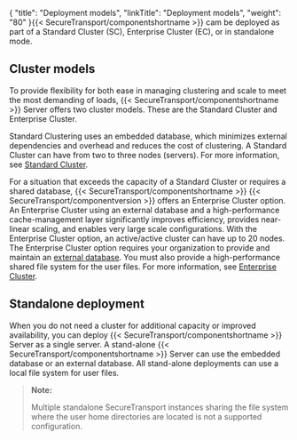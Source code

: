 {
    "title": "Deployment models",
    "linkTitle": "Deployment models",
    "weight": "80"
}{{< SecureTransport/componentshortname  >}} cam be deployed as part of a Standard Cluster (SC), Enterprise Cluster (EC), or in standalone mode.

<span id="Clusteri"></span>

## Cluster models

To provide flexibility for both ease in managing clustering and scale to meet the most demanding of loads, {{< SecureTransport/componentshortname  >}} Server offers two cluster models. These are the Standard Cluster and Enterprise Cluster.

Standard Clustering uses an embedded database, which minimizes external dependencies and overhead and reduces the cost of clustering. A Standard Cluster can have from two to three nodes (servers). For more information, see <a href="../../c_st_standardclustering#Standard_Clustering_3967700027_1013811" class="MCXref xref">Standard Cluster</a>.

For a situation that exceeds the capacity of a Standard Cluster or requires a shared database, {{< SecureTransport/componentshortname  >}} {{< SecureTransport/componentversion  >}} offers an Enterprise Cluster option. An Enterprise Cluster using an external database and a high-performance cache-management layer significantly improves efficiency, provides near-linear scaling, and enables very large scale configurations. With the Enterprise Cluster option, an active/active cluster can have up to 20 nodes. The Enterprise Cluster option requires your organization to provide and maintain an [external database](../r_st_axway_and_third-party_software_support#Database). You must also provide a high-performance shared file system for the user files. For more information, see <a href="../../c_st_largeenterpriseclustering#Large_Enterprise_Clustering_2746683174_1079954" class="MCXref xref">Enterprise Cluster</a>.

## Standalone deployment

When you do not need a cluster for additional capacity or improved availability, you can deploy {{< SecureTransport/componentshortname  >}} Server as a single server. A stand-alone {{< SecureTransport/componentshortname  >}} Server can use the embedded database or an external database. All stand-alone deployments can use a local file system for user files.

> **Note:**
>
> Multiple standalone SecureTransport instances sharing the file system where the user home directories are located is not a supported configuration.
